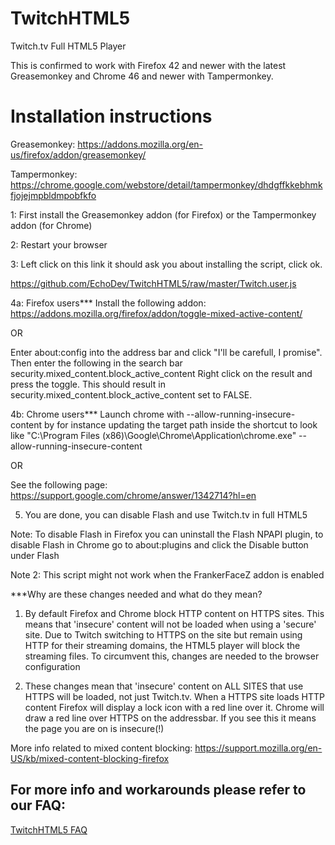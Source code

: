 # TwitchHTML5
Twitch.tv Full HTML5 Player



This is confirmed to work with Firefox 42 and newer with the latest Greasemonkey and Chrome 46 and newer with Tampermonkey.

# Installation instructions

Greasemonkey: https://addons.mozilla.org/en-us/firefox/addon/greasemonkey/

Tampermonkey: https://chrome.google.com/webstore/detail/tampermonkey/dhdgffkkebhmkfjojejmpbldmpobfkfo



1: First install the Greasemonkey addon (for Firefox) or the Tampermonkey addon (for Chrome)

2: Restart your browser

3: Left click on this link it should ask you about installing the script, click ok.

https://github.com/EchoDev/TwitchHTML5/raw/master/Twitch.user.js

4a: Firefox users***
Install the following addon:
https://addons.mozilla.org/firefox/addon/toggle-mixed-active-content/

OR

Enter about:config into the address bar and click "I'll be carefull, I promise". Then enter the following in the search bar
security.mixed_content.block_active_content
Right click on the result and press the toggle.
This should result in security.mixed_content.block_active_content set to FALSE.


4b: Chrome users***
Launch chrome with --allow-running-insecure-content by for instance updating the target path inside the shortcut to look like
"C:\Program Files (x86)\Google\Chrome\Application\chrome.exe" --allow-running-insecure-content

OR

See the following page: https://support.google.com/chrome/answer/1342714?hl=en

5. You are done, you can disable Flash and use Twitch.tv in full HTML5

Note: To disable Flash in Firefox you can uninstall the Flash NPAPI plugin, to disable Flash in Chrome go to about:plugins and click the Disable button under Flash

Note 2: This script might not work when the FrankerFaceZ addon is enabled

***Why are these changes needed and what do they mean?

1. By default Firefox and Chrome block HTTP content on HTTPS sites. This means that 'insecure' content will not be loaded when using a 'secure' site. Due to Twitch switching to HTTPS on the site but remain using HTTP for their streaming domains, the HTML5 player will block the streaming files. To circumvent this, changes are needed to the browser configuration

2. These changes mean that 'insecure' content on ALL SITES that use HTTPS will be loaded, not just Twitch.tv. When a HTTPS site loads HTTP content Firefox will display a lock icon with a red line over it. Chrome will draw a red line over HTTPS on the addressbar. If you see this it means the page you are on is insecure(!)

More info related to mixed content blocking: 
https://support.mozilla.org/en-US/kb/mixed-content-blocking-firefox

## For more info and workarounds please refer to our FAQ:
[TwitchHTML5 FAQ](https://github.com/EchoDev/TwitchHTML5/wiki)
